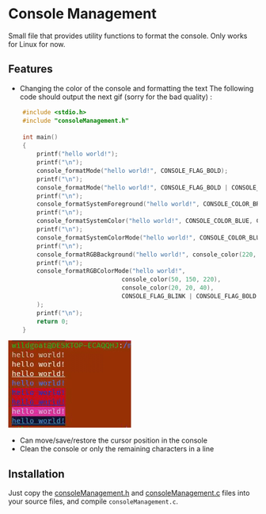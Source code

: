 # Console Management

Small file that provides utility functions to format the console. Only works for Linux for now.

## Features

- Changing the color of the console and formatting the text
The following code should output the next gif (sorry for the bad quality) :
```c
    #include <stdio.h>
    #include "consoleManagement.h"

    int main()
    {
        printf("hello world!");
        printf("\n");
        console_formatMode("hello world!", CONSOLE_FLAG_BOLD);
        printf("\n");
        console_formatMode("hello world!", CONSOLE_FLAG_BOLD | CONSOLE_FLAG_UNDERLINE);
        printf("\n");
        console_formatSystemForeground("hello world!", CONSOLE_COLOR_BRIGHT_BLUE);
        printf("\n");
        console_formatSystemColor("hello world!", CONSOLE_COLOR_BLUE, CONSOLE_COLOR_RED);
        printf("\n");
        console_formatSystemColorMode("hello world!", CONSOLE_COLOR_BLUE, CONSOLE_COLOR_RED, CONSOLE_FLAG_UNDERLINE);
        printf("\n");
        console_formatRGBBackground("hello world!", console_color(220, 50, 160));
        printf("\n");
        console_formatRGBColorMode("hello world!",
                                console_color(50, 150, 220),                                    //foreground
                                console_color(20, 20, 40),                                      //background
                                CONSOLE_FLAG_BLINK | CONSOLE_FLAG_BOLD | CONSOLE_FLAG_UNDERLINE //flags
        );
        printf("\n");
        return 0;
    }
```
![](display.gif)
- Can move/save/restore the cursor position in the console
- Clean the console or only the remaining characters in a line

## Installation

Just copy the [consoleManagement.h](src/consoleManagement.h) and [consoleManagement.c](src/consoleManagement.c) files into your source files, and compile `consoleManagement.c`.